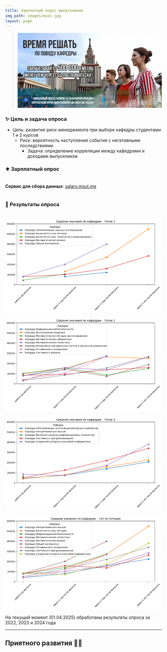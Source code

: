 ```yaml
---
title: Зарплатный опрос выпускников
img_path: images/main.jpg
layout: page
---
```


> ![](images/poster.png)

### ✨ Цель и задача опроса

- Цель: развитие риск-менеджмента при выборе кафедры студентами 1 и 2 курсов
    - Риск: вероятность наступления события с негативными последствиями
        - Задача: определение корреляции между кафедрами и доходами выпускников

### ⚜️ Зарплатный опрос<br><br>

**Сервис для сбора данных**: [salary.msut.me](https://salary.msut.me)<br><br>

### 📝 Результаты опроса<br><br>

![](images/first_potok.png)

![](images/second_potok.png)

![](images/third_potok.png)

![](images/top_all_potoks.png)

На текущий момент (01.04.2025) обработаны результаты опроса за 2022, 2023 и 2024 года

---

## Приятного развития ✌🏻
